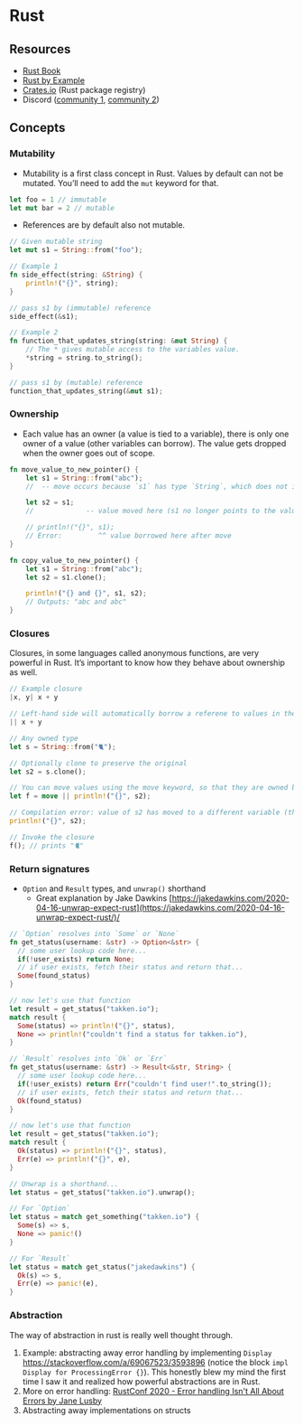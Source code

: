 # Rust

## Resources

- [Rust Book](https://doc.rust-lang.org/book/)
- [Rust by Example](https://doc.rust-lang.org/rust-by-example/)
- [Crates.io](https://crates.io/) (Rust package registry)
- Discord ([community 1](https://discord.gg/rust-lang),
  [community 2](https://discord.com/invite/rust-lang-community))

## Concepts

### Mutability

- Mutability is a first class concept in Rust. Values by default can not be mutated. You’ll need to
  add the `mut` keyword for that.

```rs
let foo = 1 // immutable
let mut bar = 2 // mutable
```

- References are by default also not mutable.

```rs
// Given mutable string
let mut s1 = String::from("foo");
```

```rs
// Example 1
fn side_effect(string: &String) {
    println!("{}", string);
}

// pass s1 by (immutable) reference
side_effect(&s1);
```

```rs
// Example 2
fn function_that_updates_string(string: &mut String) {
    // The * gives mutable access to the variables value.
    *string = string.to_string();
}

// pass s1 by (mutable) reference
function_that_updates_string(&mut s1);
```

### Ownership

- Each value has an owner (a value is tied to a variable), there is only one owner of a value (other
  variables can borrow). The value gets dropped when the owner goes out of scope.

```rs
fn move_value_to_new_pointer() {
    let s1 = String::from("abc");
    //  -- move occurs because `s1` has type `String`, which does not implement the `Copy` trait

    let s2 = s1;
    //             -- value moved here (s1 no longer points to the value)

    // println!("{}", s1);
    // Error:         ^^ value borrowed here after move
}

fn copy_value_to_new_pointer() {
    let s1 = String::from("abc");
    let s2 = s1.clone();

    println!("{} and {}", s1, s2);
    // Outputs: "abc and abc"
}
```

### Closures

Closures, in some languages called anonymous functions, are very powerful in Rust. It’s important to
know how they behave about ownership as well.

```rs
// Example closure
|x, y| x + y

// Left-hand side will automatically borrow a referene to values in the enclosing scope
|| x + y
```

```rs
// Any owned type
let s = String::from("🐈");

// Optionally clone to preserve the original
let s2 = s.clone();

// You can move values using the move keyword, so that they are owned by the closure.
let f = move || println!("{}", s2);

// Compilation error: value of s2 has moved to a different variable (that inside of the closure).
println!("{}", s2);

// Invoke the closure
f(); // prints "🐈"
```

### Return signatures

- `Option` and `Result` types, and `unwrap()` shorthand
  - Great explanation by Jake Dawkins
    [https://jakedawkins.com/2020-04-16-unwrap-expect-rust](https://jakedawkins.com/2020-04-16-unwrap-expect-rust/)/

```rs
// `Option` resolves into `Some` or `None`
fn get_status(username: &str) -> Option<&str> {
  // some user lookup code here...
  if(!user_exists) return None;
  // if user exists, fetch their status and return that...
  Some(found_status)
}

// now let's use that function
let result = get_status("takken.io");
match result {
  Some(status) => println!("{}", status),
  None => println!("couldn't find a status for takken.io"),
}
```

```rs
// `Result` resolves into `Ok` or `Err`
fn get_status(username: &str) -> Result<&str, String> {
  // some user lookup code here...
  if(!user_exists) return Err("couldn't find user!".to_string());
  // if user exists, fetch their status and return that...
  Ok(found_status)
}

// now let's use that function
let result = get_status("takken.io");
match result {
  Ok(status) => println!("{}", status),
  Err(e) => println!("{}", e),
}
```

```rs
// Unwrap is a shorthand...
let status = get_status("takken.io").unwrap();

// For `Option`
let status = match get_something("takken.io") {
  Some(s) => s,
  None => panic!()
}

// For `Result`
let status = match get_status("jakedawkins") {
  Ok(s) => s,
  Err(e) => panic!(e),
}
```

### Abstraction

The way of abstraction in rust is really well thought through.

1. Example: abstracting away error handling by implementing `Display`
   https://stackoverflow.com/a/69067523/3593896 (notice the block
   `impl Display for ProcessingError {}`). This honestly blew my mind the first time I saw it and
   realized how powerful abstractions are in Rust.
2. More on error handling:
   [RustConf 2020 - Error handling Isn't All About Errors by Jane Lusby](https://www.youtube.com/watch?v=rAF8mLI0naQ)
3. Abstracting away implementations on structs

